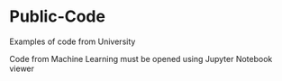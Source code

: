 # Public-Code

Examples of code from University

Code from Machine Learning must be opened using Jupyter Notebook viewer

